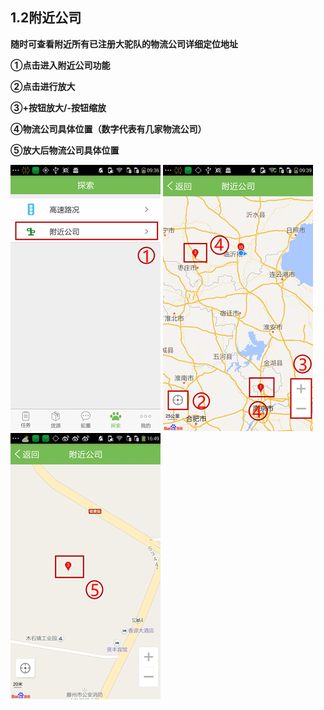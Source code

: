 ## **1.2附近公司**

**随时可查看附近所有已注册大驼队的物流公司详细定位地址**

**①点击进入附近公司功能**

**②点击进行放大**

**③+按钮放大\/-按钮缩放**

**④物流公司具体位置（数字代表有几家物流公司）**

**⑤放大后物流公司具体位置**

![](/assets/附近公司1.1.png)   ![](/assets/附近公司1.2.png)   ![](/assets/附近公司1.3.png)


